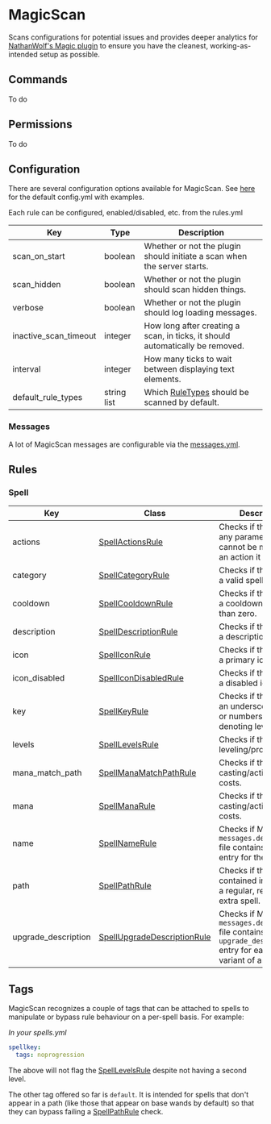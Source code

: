 # MagicScan

Scans configurations for potential issues and provides deeper analytics for [NathanWolf's Magic plugin](https://github.com/elBukkit/MagicPlugin) to ensure you have the cleanest, working-as-intended setup as possible.

## Commands

To do

## Permissions

To do

## Configuration

There are several configuration options available for MagicScan. See [here](https://github.com/PotterPlus/MagicScan/blob/master/src/main/resources/config.yml) for the default config.yml with examples.

Each rule can be configured, enabled/disabled, etc. from the rules.yml

| Key                                       | Type        | Description
|-------------------------------------------|-------------|------------------------
| scan_on_start                             | boolean     | Whether or not the plugin should initiate a scan when the server starts.
| scan_hidden                               | boolean     | Whether or not the plugin should scan hidden things.
| verbose                                   | boolean     | Whether or not the plugin should log loading messages.
| inactive_scan_timeout                     | integer     | How long after creating a scan, in ticks, it should automatically be removed.
| interval                                  | integer     | How many ticks to wait between displaying text elements.
| default_rule_types                        | string list | Which [RuleTypes](https://github.com/PotterPlus/MagicScan/blob/master/src/main/java/me/tylergrissom/magicscan/rule/RuleType.java) should be scanned by default.

### Messages

A lot of MagicScan messages are configurable via the [messages.yml](https://github.com/PotterPlus/MagicScan/blob/master/src/main/resources/config.yml).

## Rules

### Spell

| Key                                | Class                                                                                                                                                                                 | Description
|------------------------------------|---------------------------------------------------------------------------------------------------------------------------------------------------------------------------------------|-----------------------------------------------------------------------------------
| actions                            | [SpellActionsRule](https://github.com/PotterPlus/MagicScan/blob/master/src/main/java/me/tylergrissom/magicscan/rule/spell/SpellActionsRule.java)                                        | Checks if the spell has any parameters that cannot be matched to an action it uses.
| category                           | [SpellCategoryRule](https://github.com/PotterPlus/MagicScan/blob/master/src/main/java/me/tylergrissom/magicscan/rule/spell/SpellCategoryRule.java)                                      | Checks if the spell has a valid spell category.
| cooldown                           | [SpellCooldownRule](https://github.com/PotterPlus/MagicScan/blob/master/src/main/java/me/tylergrissom/magicscan/rule/spell/SpellCooldownRule.java)                                      | Checks if the spell has a cooldown greater than zero.
| description                        | [SpellDescriptionRule](https://github.com/PotterPlus/MagicScan/blob/master/src/main/java/me/tylergrissom/magicscan/rule/spell/SpellDescriptionRule.java)                                | Checks if the spell has a description.
| icon                               | [SpellIconRule](https://github.com/PotterPlus/MagicScan/blob/master/src/main/java/me/tylergrissom/magicscan/rule/spell/SpellIconRule.java)                                              | Checks if the spell has a primary icon.
| icon_disabled                      | [SpellIconDisabledRule](https://github.com/PotterPlus/MagicScan/blob/master/src/main/java/me/tylergrissom/magicscan/rule/spell/SpellIconDisabledRule.java)                              | Checks if the spell has a disabled icon.
| key                                | [SpellKeyRule](https://github.com/PotterPlus/MagicScan/blob/master/src/main/java/me/tylergrissom/magicscan/rule/spell/SpellLevelsRule.java)                                             | Checks if the spell has an underscore, caps, or numbers besides denoting levels.
| levels                             | [SpellLevelsRule](https://github.com/PotterPlus/MagicScan/blob/master/src/main/java/me/tylergrissom/magicscan/rule/spell/SpellLevelsRule.java)                                          | Checks if the spell has leveling/progression.
| mana_match_path                    | [SpellManaMatchPathRule](https://github.com/PotterPlus/MagicScan/blob/master/src/main/java/me/tylergrissom/magicscan/rule/spell/SpellManaRule.java)                                     | Checks if the spell has casting/active mana costs.
| mana                               | [SpellManaRule](https://github.com/PotterPlus/MagicScan/blob/master/src/main/java/me/tylergrissom/magicscan/rule/spell/SpellManaRule.java)                                              | Checks if the spell has casting/active mana costs.
| name                               | [SpellNameRule](https://github.com/PotterPlus/MagicScan/blob/master/src/main/java/me/tylergrissom/magicscan/rule/spell/SpellNameRule.java)                                              | Checks if Magic's `messages.defaults.yml` file contains a `name` entry for the spell.
| path                               | [SpellPathRule](https://github.com/PotterPlus/MagicScan/blob/master/src/main/java/me/tylergrissom/magicscan/rule/spell/SpellPathRule.java)                                              | Checks if the spell is contained in a path as a regular, required, or extra spell.
| upgrade_description                | [SpellUpgradeDescriptionRule](https://github.com/PotterPlus/MagicScan/blob/master/src/main/java/me/tylergrissom/magicscan/rule/spell/SpellUpgradeDescriptionRule.java)                  | Checks if Magic's `messages.defaults.yml` file contains an `upgrade_description` entry for each leveled variant of a spell.

## Tags

MagicScan recognizes a couple of tags that can be attached to spells to manipulate or bypass rule behaviour on a per-spell basis. For example:

_In your spells.yml_

```yaml
spellkey:
  tags: noprogression
```

The above will not flag the [SpellLevelsRule](https://github.com/PotterPlus/MagicScan/blob/master/src/main/java/me/tylergrissom/magicscan/rule/spell/SpellLevelsRule.java) despite not having a second level.

The other tag offered so far is `default`. It is intended for spells that don't appear in a path (like those that appear on base wands by default) so that they can bypass failing a [SpellPathRule](https://github.com/PotterPlus/MagicScan/blob/master/src/main/java/me/tylergrissom/magicscan/rule/spell/SpellPathRule.java) check.

